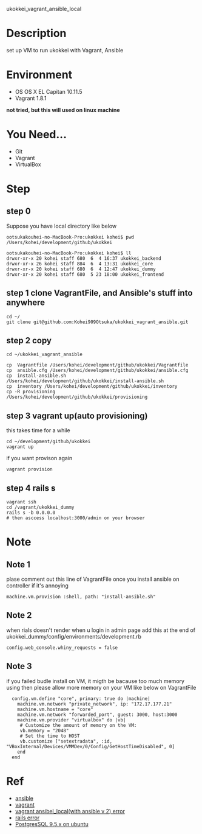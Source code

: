 ukokkei_vagrant_ansible_local

# Description
set up VM to run ukokkei with Vagrant, Ansible

# Environment

- OS OS X EL Capitan 10.11.5
- Vagrant 1.8.1

**not tried, but this will used on linux machine**

# You Need...
- Git
- Vagrant
- VirtualBox

# Step
## step 0
Suppose you have local directory like below

 ```
ootsukakouhei-no-MacBook-Pro:ukokkei kohei$ pwd
/Users/kohei/development/github/ukokkei

ootsukakouhei-no-MacBook-Pro:ukokkei kohei$ ll
drwxr-xr-x 20 kohei staff 680  6  4 16:37 ukokkei_backend
drwxr-xr-x 26 kohei staff 884  6  4 13:31 ukokkei_core
drwxr-xr-x 20 kohei staff 680  6  4 12:47 ukokkei_dummy
drwxr-xr-x 20 kohei staff 680  5 23 18:00 ukokkei_frontend

 ``` 
 
## step 1 clone VagrantFile, and Ansible's stuff into anywhere

``` shell
cd ~/
git clone git@github.com:Kohei909Otsuka/ukokkei_vagrant_ansible.git
```

## step 2 copy

``` shell
cd ~/ukokkei_vagrant_ansible

cp  Vagrantfile /Users/kohei/development/github/ukokkei/Vagrantfile
cp  ansible.cfg /Users/kohei/development/github/ukokkei/ansible.cfg
cp  install-ansible.sh /Users/kohei/development/github/ukokkei/install-ansible.sh
cp  inventory /Users/kohei/development/github/ukokkei/inventory
cp -R provisioning /Users/kohei/development/github/ukokkei/provisioning
```

## step 3 vagrant up(auto provisioning)

this takes time for a while

``` shell
cd ~/development/github/ukokkei
vagrant up
```

if you want provison again

```
vagrant provision
```

## step 4 rails s

```
vagrant ssh
cd /vagrant/ukokkei_dummy
rails s -b 0.0.0.0
# then asccess localhost:3000/admin on your browser
```


# Note

## Note 1
plase comment out this line of VagrantFile once you install ansible on controller if it's annoying

```
machine.vm.provision :shell, path: "install-ansible.sh"

```

## Note 2
when rials doesn't render when u login in admin page
add this at the end of ukokkei_dummy/config/environments/development.rb

```
config.web_console.whiny_requests = false
```

## Note 3
if you failed budle install on VM, it migth be bacause too much memory using
then please allow more memory on your VM like below on VagrantFile

```
  config.vm.define "core", primary: true do |machine|
    machine.vm.network "private_network", ip: "172.17.177.21"
    machine.vm.hostname = "core"
    machine.vm.network "forwarded_port", guest: 3000, host:3000
    machine.vm.provider "virtualbox" do |vb|
     # Customize the amount of memory on the VM:
     vb.memory = "2048"
     # Set the time to HOST
     vb.customize ["setextradata", :id, "VBoxInternal/Devices/VMMDev/0/Config/GetHostTimeDisabled", 0]
    end
  end
```

# Ref

- [ansible](http://docs.ansible.com)
- [vagrant](https://www.vagrantup.com/docs/provisioning/ansible_local.html)
- [vagrant ansibel_local(with ansible v 2) error](http://qiita.com/dz_/items/e696627e792dc54b8c21)
- [rails error](https://solidfoundationwebdev.com/blog/posts/cannot-render-console-from-some-ip-with-rails)
- [PostgresSQL 9.5.x on ubuntu](https://www.howtoforge.com/tutorial/how-to-install-postgresql-95-on-ubuntu-12_04-15_10/)